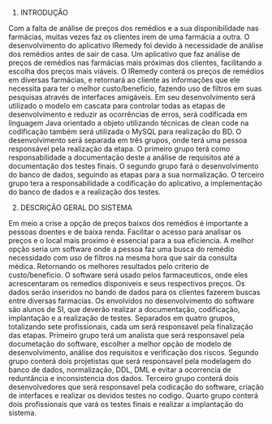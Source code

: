 1. INTRODUÇÃO
	
Com a falta de análise de preços dos remédios e a sua disponibilidade nas farmácias, muitas vezes faz os clientes irem de uma farmácia a outra. O desenvolvimento do aplicativo IRemedy foi devido à necessidade de análise dos remédios antes de sair de casa. Um aplicativo que faz análise de preços de remédios nas farmácias mais próximas dos clientes, facilitando a escolha dos preços mais viáveis.
O IRemedy conterá os preços de remédios em diversas farmácias, e retornará ao cliente as informações que ele necessita para ter o melhor custo/beneficio, fazendo uso de filtros em suas pesquisas através de interfaces amigáveis.
Em seu desenvolvimento será utilizado o modelo em cascata para controlar todas as etapas de desenvolvimento e reduzir as ocorrências de erros, será codificada em linguagem Java orientado a objeto utilizando técnicas de clean code na codificação também será utilizada o MySQL para realização do BD.
O desenvolvimento será separada em três grupos, onde terá uma pessoa responsável pela realização da etapa.
O primeiro grupo terá como responsabilidade a documentação deste a análise de requisitos até a documentação dos testes finais.
O segundo grupo fará o desenvolvimento do banco de dados, seguindo as etapas para a sua normalização.
O terceiro grupo tera a responsabilidade a codificação do aplicativo, a  implementação do banco de dados e a realização dos testes.



2. DESCRIÇÃO GERAL DO SISTEMA

Em meio a crise a opção de preços baixos dos remédios é importante a pessoas doentes e de baixa renda. Facilitar o acesso para analisar os preços e o local mais proximo é essencial para a sua eficiencia. A melhor opção seria um software onde a pessoa faz uma busca do remédio necessidado com uso de filtros na mesma hora que sair da consulta médica. Retornando os melhores resultados pelo criterio de custo/beneficio.
O software será usado pelos farmaceuticos, onde eles acrescentaram os remedios disponiveis e seus respectivos preços. Os dados serão inseridos no bando de dados para os clientes fazerem buscas entre diversas farmacias. 
Os envolvidos no desenvolvimento do software são alunos de SI, que deverão realizar a documentação, codificação, implantação e a realização de testes. Separados em quatro grupos, totalizando sete profissionais, cada um será responsavel pela finalização das etapas. 
Primeiro grupo terá um analista que será responsavel pela documetação do software, escolher a melhor opção de modelo de desenvolvimento, análise dos requisitos e verificação dos riscos.
Segundo grupo conterá dois projetistas que será responsavel pela modelagem do banco de dados, normalização, DDL, DML e evitar a ocorrencia de reduntância e inconsistencia dos dados.
Terceiro grupo conterá dois desenvolvedores que será responsavel pela codicação do software, criação de interfaces e realizar os devidos testes no codigo.
Quarto grupo conterá dois profissionais que vará os testes finais e realizar a implantação do sistema.
